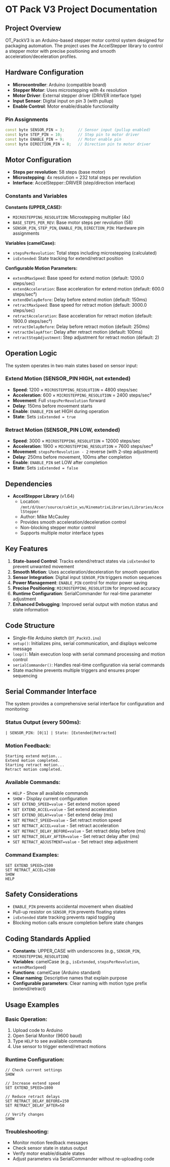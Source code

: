 # OT Pack V3 Project Documentation

## Project Overview
OT_PackV3 is an Arduino-based stepper motor control system designed for packaging automation. The project uses the AccelStepper library to control a stepper motor with precise positioning and smooth acceleration/deceleration profiles.

## Hardware Configuration
- **Microcontroller**: Arduino (compatible board)
- **Stepper Motor**: Uses microstepping with 4x resolution
- **Motor Driver**: External stepper driver (DRIVER interface type)
- **Input Sensor**: Digital input on pin 3 (with pullup)
- **Enable Control**: Motor enable/disable functionality

### Pin Assignments
```cpp
const byte SENSOR_PIN = 3;      // Sensor input (pullup enabled)
const byte STEP_PIN = 10;       // Step pin to motor driver
const byte ENABLE_PIN = 9;      // Motor enable pin
const byte DIRECTION_PIN = 8;   // Direction pin to motor driver
```

## Motor Configuration
- **Steps per revolution**: 58 steps (base motor)
- **Microstepping**: 4x resolution = 232 total steps per revolution
- **Interface**: AccelStepper::DRIVER (step/direction interface)

### Constants and Variables
**Constants (UPPER_CASE):**
- `MICROSTEPPING_RESOLUTION`: Microstepping multiplier (4x)
- `BASE_STEPS_PER_REV`: Base motor steps per revolution (58)
- `SENSOR_PIN`, `STEP_PIN`, `ENABLE_PIN`, `DIRECTION_PIN`: Hardware pin assignments

**Variables (camelCase):**
- `stepsPerRevolution`: Total steps including microstepping (calculated)
- `isExtended`: State tracking for extend/retract position

**Configurable Motion Parameters:**
- `extendMaxSpeed`: Base speed for extend motion (default: 1200.0 steps/sec)
- `extendAcceleration`: Base acceleration for extend motion (default: 600.0 steps/sec²)
- `extendDelayBefore`: Delay before extend motion (default: 150ms)
- `retractMaxSpeed`: Base speed for retract motion (default: 3000.0 steps/sec)
- `retractAcceleration`: Base acceleration for retract motion (default: 1900.0 steps/sec²)
- `retractDelayBefore`: Delay before retract motion (default: 250ms)
- `retractDelayAfter`: Delay after retract motion (default: 100ms)
- `retractStepAdjustment`: Step adjustment for retract motion (default: 2)

## Operation Logic
The system operates in two main states based on sensor input:

### Extend Motion (SENSOR_PIN HIGH, not extended)
- **Speed**: 1200 × `MICROSTEPPING_RESOLUTION` = 4800 steps/sec
- **Acceleration**: 600 × `MICROSTEPPING_RESOLUTION` = 2400 steps/sec²
- **Movement**: Full `stepsPerRevolution` forward
- **Delay**: 150ms before movement starts
- **Enable**: `ENABLE_PIN` set HIGH during operation
- **State**: Sets `isExtended = true`

### Retract Motion (SENSOR_PIN LOW, extended)
- **Speed**: 3000 × `MICROSTEPPING_RESOLUTION` = 12000 steps/sec
- **Acceleration**: 1900 × `MICROSTEPPING_RESOLUTION` = 7600 steps/sec²
- **Movement**: `stepsPerRevolution - 2` reverse (with 2-step adjustment)
- **Delay**: 250ms before movement, 100ms after completion
- **Enable**: `ENABLE_PIN` set LOW after completion
- **State**: Sets `isExtended = false`

## Dependencies
- **AccelStepper Library** (v1.64)
  - Location: `/mnt/d/User/source/caktin_ws/KinematrixLibraries/Libraries/AccelStepper`
  - Author: Mike McCauley
  - Provides smooth acceleration/deceleration control
  - Non-blocking stepper motor control
  - Supports multiple motor interface types

## Key Features
1. **State-based Control**: Tracks extend/retract states via `isExtended` to prevent unwanted movement
2. **Smooth Motion**: Uses acceleration/deceleration for smooth operation
3. **Sensor Integration**: Digital input `SENSOR_PIN` triggers motion sequences
4. **Power Management**: `ENABLE_PIN` control for motor power saving
5. **Precise Positioning**: `MICROSTEPPING_RESOLUTION` for improved accuracy
6. **Runtime Configuration**: SerialCommander for real-time parameter adjustment
7. **Enhanced Debugging**: Improved serial output with motion status and state information

## Code Structure
- Single-file Arduino sketch (`OT_PackV3.ino`)
- `setup()`: Initializes pins, serial communication, and displays welcome message
- `loop()`: Main execution loop with serial command processing and motion control
- `serialCommander()`: Handles real-time configuration via serial commands
- State machine prevents multiple triggers and ensures proper sequencing

## Serial Commander Interface
The system provides a comprehensive serial interface for configuration and monitoring:

### Status Output (every 500ms):
```
| SENSOR_PIN: [0|1] | State: [Extended|Retracted]
```

### Motion Feedback:
```
Starting extend motion...
Extend motion completed.
Starting retract motion...
Retract motion completed.
```

### Available Commands:
- `HELP` - Show all available commands
- `SHOW` - Display current configuration
- `SET EXTEND_SPEED=value` - Set extend motion speed
- `SET EXTEND_ACCEL=value` - Set extend acceleration
- `SET EXTEND_DELAY=value` - Set extend delay (ms)
- `SET RETRACT_SPEED=value` - Set retract motion speed
- `SET RETRACT_ACCEL=value` - Set retract acceleration
- `SET RETRACT_DELAY_BEFORE=value` - Set retract delay before (ms)
- `SET RETRACT_DELAY_AFTER=value` - Set retract delay after (ms)
- `SET RETRACT_ADJUSTMENT=value` - Set retract step adjustment

### Command Examples:
```
SET EXTEND_SPEED=1500
SET RETRACT_ACCEL=2500
SHOW
HELP
```

## Safety Considerations
- `ENABLE_PIN` prevents accidental movement when disabled
- Pull-up resistor on `SENSOR_PIN` prevents floating states
- `isExtended` state tracking prevents rapid toggling
- Blocking motion calls ensure completion before state changes

## Coding Standards Applied
- **Constants**: UPPER_CASE with underscores (e.g., `SENSOR_PIN`, `MICROSTEPPING_RESOLUTION`)
- **Variables**: camelCase (e.g., `isExtended`, `stepsPerRevolution`, `extendMaxSpeed`)
- **Functions**: camelCase (Arduino standard)
- **Clear naming**: Descriptive names that explain purpose
- **Configurable parameters**: Clear naming with motion type prefix (extend/retract)

## Usage Examples

### Basic Operation:
1. Upload code to Arduino
2. Open Serial Monitor (9600 baud)
3. Type `HELP` to see available commands
4. Use sensor to trigger extend/retract motions

### Runtime Configuration:
```
// Check current settings
SHOW

// Increase extend speed
SET EXTEND_SPEED=1800

// Reduce retract delays
SET RETRACT_DELAY_BEFORE=150
SET RETRACT_DELAY_AFTER=50

// Verify changes
SHOW
```

### Troubleshooting:
- Monitor motion feedback messages
- Check sensor state in status output
- Verify motor enable/disable states
- Adjust parameters via SerialCommander without re-uploading code